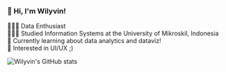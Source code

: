 <!-- Level 1: Simple bio and stats -->

### 👋 Hi, I'm Wilyvin!

👨🏻‍💻 Data Enthusiast<br/>
👨🏻‍🎓 Studied Information Systems at the University of Mikroskil, Indonesia<br/>
💭 Currently learning about data analytics and dataviz!<br/>
🎨 Interested in UI/UX ;)<br/>

<!-- Github stats from https://github.com/anuraghazra/github-readme-stats -->
![Wilyvin's GitHub stats](https://github-readme-stats.vercel.app/api?username=wilyvintanvee&show_icons=true&theme=transparent)
